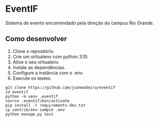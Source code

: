 # EventIF

Sistema de evento encomendado pela direção do campus Rio Grande.

## Como desenvolver

1. Clone o repositório.
2. Crie um virtualenv com python 3.10.
3. Ative o seu virtualenv.
4. Instale as dependências.
5. Configure a instância com o .env.
6. Execute os testes.

```console
git clone https://github.com/juanmadeira/eventif
cd eventif
python -m venv .eventif
source .eventif/bin/activate
pip install -r requirements-dev.txt
cp contrib/env-sample .env
python manage.py test
```